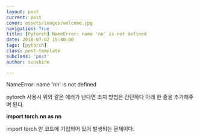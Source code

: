 ```yaml
---
layout: post
current: post
cover: assets/images/welcome.jpg
navigation: True
title: [Pytorch] NameError: name 'nn' is not defined
date: 2018-07-02 15:40:00
tags: [pytorch]
class: post-template
subclass: 'post'
author: sunshine

---
```


NameError: name 'nn' is not defined

pytorch 사용시 위와 같은 에러가 난다면 조치 방법은 간단하다
아래 한 줄을 추가해주며 된다.

**import torch.nn as nn**

import torch 만 코드에 기입되어 있어 발생되는 문제이다.